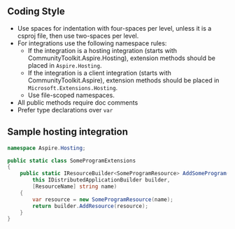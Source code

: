## Coding Style

-   Use spaces for indentation with four-spaces per level, unless it is a csproj file, then use two-spaces per level.
-   For integrations use the following namespace rules:
    -   If the integration is a hosting integration (starts with CommunityToolkit.Aspire.Hosting), extension methods should be placed in `Aspire.Hosting`.
    -   If the integration is a client integration (starts with CommunityToolkit.Aspire), extension methods should be placed in `Microsoft.Extensions.Hosting`.
    -   Use file-scoped namespaces.
-   All public methods require doc comments
-   Prefer type declarations over `var`

## Sample hosting integration

```csharp
namespace Aspire.Hosting;

public static class SomeProgramExtensions
{
    public static IResourceBuilder<SomeProgramResource> AddSomeProgram(
        this IDistributedApplicationBuilder builder,
        [ResourceName] string name)
    {
        var resource = new SomeProgramResource(name);
        return builder.AddResource(resource);
    }
}
```
